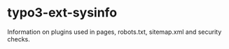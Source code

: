 # typo3-ext-sysinfo
Information on plugins used in pages, robots.txt, sitemap.xml and security checks.
